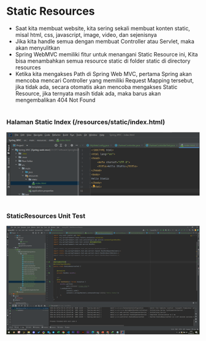 # Static Resources
- Saat kita membuat website, kita sering sekali membuat konten static, misal html, css, javascript, image, video, dan sejenisnya
- Jika kita handle semua dengan membuat Controller atau Servlet, maka akan menyulitkan
- Spring WebMVC memiliki fitur untuk menangani Static Resource ini, Kita bisa menambahkan semua resource static di folder static di directory resources
- Ketika kita mengakses Path di Spring Web MVC, pertama Spring akan mencoba mencari Controller yang memiliki Request Mapping tersebut, jika tidak ada, secara otomatis akan mencoba mengakses Static Resource, jika ternyata masih tidak ada, maka barus akan mengembalikan 404 Not Found


#
### Halaman Static Index (/resources/static/index.html)
![](img/28.1.png)

#
### StaticResources Unit Test
![](img/28.2.png)
